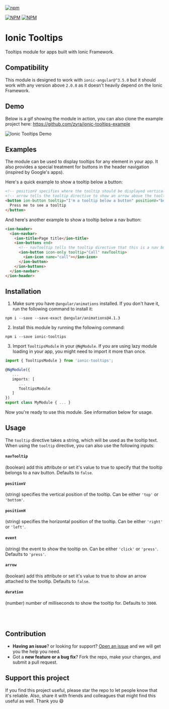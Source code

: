 [![npm](https://img.shields.io/npm/l/express.svg)](https://www.npmjs.com/package/ionic-tooltips/)

[![NPM](https://nodei.co/npm/ionic-tooltips.png?stars&downloads)](https://nodei.co/npm/ionic-tooltips/)
[![NPM](https://nodei.co/npm-dl/ionic-tooltips.png?months=6&height=2)](https://nodei.co/npm/ionic-tooltips/)

# Ionic Tooltips
Tooltips module for apps built with Ionic Framework.

## Compatibility
This module is designed to work with `ionic-angular@^3.5.0` but it should work with any version above `2.0.0` as it doesn't heavily depend on the Ionic Framework.

## Demo
Below is a gif showing the module in action, you can also clone the example project here: https://github.com/zyra/ionic-tooltips-example

![Ionic Tooltips Demo](https://github.com/zyra/ionic-tooltips-example/blob/master/ionic-tooltips.gif?raw=true)

## Examples

The module can be used to display tooltips for any element in your app. It also provides a special treatment for buttons in the header navigation (inspired by Google's apps).

Here's a quick example to show a tooltip below a button:
```html
<!-- positionV specifies where the tooltip should be displayed vertically, can be either top or bottom -->
<!-- arrow tells the tooltip directive to show an arrow above the tooltip box -->
<button ion-button tooltip="I'm a tooltip below a button" positionV="bottom" arrow>
  Press me to see a tooltip
</button>
```

And here's another example to show a tooltip below a nav button:
```html
<ion-header>
  <ion-navbar>
    <ion-title>Page title</ion-title>
    <ion-buttons end>
      <!-- navTooltip tells the tooltip directive that this is a nav button -->
      <ion-button icon-only tooltip="Call" navTooltip>
        <ion-icon name="call"></ion-icon>
      </ion-button>
    </ion-buttons>
  </ion-navbar>
</ion-header>
```

## Installation
1. Make sure you have `@angular/animations` installed. If you don't have it, run the following command to install it:
```shell
npm i --save --save-exact @angular/animations@4.1.3
```
2. Install this module by running the following command:
```shell
npm i --save ionic-tooltips
```
3. Import `TooltipsModule` in your `@NgModule`. If you are using lazy module loading in your app, you might need to import it more than once.
```ts
import { TooltipsModule } from 'ionic-tooltips';

@NgModule({
   ...
   imports: [
      ...
      TooltipsModule
   ]
})
export class MyModule { ... }
```

Now you're ready to use this module. See information below for usage.

## Usage

The `tooltip` directive takes a string, which will be used as the tooltip text. When using the `tooltip` directive, you can also use the following inputs:

#### `navTooltip`
(boolean) add this attribute or set it's value to true to specify that the tooltip belongs to a nav button. Defaults to `false`.

#### `positionV`
(string) specifies the vertical position of the tooltip. Can be either `'top'` or `'bottom'`.

#### `positionH`
(string) specifies the horizontal position of the tooltip. Can be either `'right'` or `'left'`.

#### `event`
(string) the event to show the tooltip on. Can be either `'click'` or `'press'`. Defaults to `'press'`.

#### `arrow`
(boolean) add this attribute or set it's value to true to show an arrow attached to the tooltip. Defaults to `false`.

#### `duration`
(number) number of milliseconds to show the tooltip for. Defaults to `3000`.

<br><br>
## Contribution
- **Having an issue**? or looking for support? [Open an issue](https://github.com/zyra/ionic-tooltips/issues/new) and we will get you the help you need.
- Got a **new feature or a bug fix**? Fork the repo, make your changes, and submit a pull request.

## Support this project
If you find this project useful, please star the repo to let people know that it's reliable. Also, share it with friends and colleagues that might find this useful as well. Thank you :smile:
